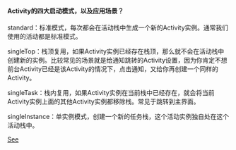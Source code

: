 #### Activity的四大启动模式，以及应用场景？

standard：标准模式，每次都会在活动栈中生成一个新的Activity实例。通常我们使用的活动都是标准模式。

singleTop：栈顶复用，如果Activity实例已经存在栈顶，那么就不会在活动栈中创建新的实例。比较常见的场景就是给通知跳转的Activity设置，因为你肯定不想前台Activity已经是该Activity的情况下，点击通知，又给你再创建一个同样的Activity。

singleTask：栈内复用，如果Activity实例在当前栈中已经存在，就会将当前Activity实例上面的其他Activity实例都移除栈。常见于跳转到主界面。

singleInstance：单实例模式，创建一个新的任务栈，这个活动实例独自处在这个活动栈中。

[See](https://github.com/yangsanning/Keep/blob/master/Android%20%E5%9F%BA%E7%A1%80/02.Activity%E5%9B%9B%E7%A7%8D%E5%90%AF%E5%8A%A8%E6%A8%A1%E5%BC%8F%E4%BB%A5%E5%8F%8A%E4%BD%BF%E7%94%A8%E5%9C%BA%E6%99%AF.md)
